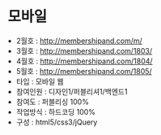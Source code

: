 #  모바일
- 2월호  : http://membershipand.com/m/
- 3월호  : http://membershipand.com/1803/
- 4월호  : http://membershipand.com/1804/
- 5월호  : http://membershipand.com/1805/
- 타입 :  모바일 웹
- 참여인원 : 디자인1/퍼블리셔1/백엔드1
- 참여도 : 퍼블리싱 100%
- 작업방식 : 하드코딩 100%
- 구성 : html5/css3/jQuery
